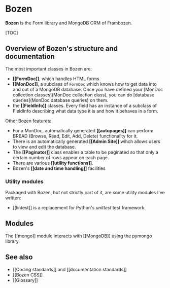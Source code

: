 # Bozen

**Bozen** is the Form library and MongoDB ORM of Frambozen.

[TOC]

## Overview of Bozen's structure and documentation

The most important classes in Bozen are:

* **[[FormDoc]]**, which handles HTML forms
* **[[MonDoc]]**, a subclass of `FormDoc` which knows how to get data into and out of a MongoDB database. 
  Once you have defined your [MonDoc collection classes](MonDoc collection class), you can do [database queries](MonDoc database queries) on them.
* the **[[FieldInfo]]** classes. Every field has an instance of a subclass of FieldInfo describing what data type it is and how it behaves in a form.

Other Bozen features:

* For a MonDoc, automatically generated **[[autopages]]** can perform BREAD (Browse, Read, Edit, Add, Delete) functionality for it.
* There is an automatically generated **[[Admin Site]]** wihch allows users to view and edit the database. 
* The **[[Paginator]]** class enables a table to be paginated so that only a certain number of rows appear on each page.
* There are various **[[utility functions]]**.
* Bozen's **[[date and time handling]]** facilities

### Utility modules

Packaged with Bozen, but not strictly part of it, are some utility modules I've written:

* [[lintest]] is a replacement for Python's *unittest* test framework.

## Modules

The [[mongo]] module interacts with [[MongoDB]] using the pymongo library.

## See also

* [[Coding standards]] and [[documentation standards]]
* [[Bozen CSS]]
* [[Glossary]]
